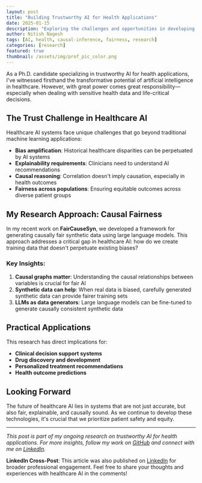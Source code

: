 ```yaml
---
layout: post
title: "Building Trustworthy AI for Health Applications"
date: 2025-01-15
description: "Exploring the challenges and opportunities in developing fair, explainable AI systems for healthcare, with insights from my research on causal inference and bias mitigation."
author: Nitish Nagesh
tags: [AI, health, causal-inference, fairness, research]
categories: [research]
featured: true
thumbnail: /assets/img/prof_pic_color.png
---
```


As a Ph.D. candidate specializing in trustworthy AI for health applications, I've witnessed firsthand the transformative potential of artificial intelligence in healthcare. However, with great power comes great responsibility—especially when dealing with sensitive health data and life-critical decisions.

## The Trust Challenge in Healthcare AI

Healthcare AI systems face unique challenges that go beyond traditional machine learning applications:

- **Bias amplification**: Historical healthcare disparities can be perpetuated by AI systems
- **Explainability requirements**: Clinicians need to understand AI recommendations
- **Causal reasoning**: Correlation doesn't imply causation, especially in health outcomes
- **Fairness across populations**: Ensuring equitable outcomes across diverse patient groups

## My Research Approach: Causal Fairness

In my recent work on **FairCauseSyn**, we developed a framework for generating causally fair synthetic data using large language models. This approach addresses a critical gap in healthcare AI: how do we create training data that doesn't perpetuate existing biases?

### Key Insights:

1. **Causal graphs matter**: Understanding the causal relationships between variables is crucial for fair AI
2. **Synthetic data can help**: When real data is biased, carefully generated synthetic data can provide fairer training sets
3. **LLMs as data generators**: Large language models can be fine-tuned to generate causally consistent synthetic data

## Practical Applications

This research has direct implications for:

- **Clinical decision support systems**
- **Drug discovery and development**
- **Personalized treatment recommendations**
- **Health outcome predictions**

## Looking Forward

The future of healthcare AI lies in systems that are not just accurate, but also fair, explainable, and causally sound. As we continue to develop these technologies, it's crucial that we prioritize patient safety and equity.

---

*This post is part of my ongoing research on trustworthy AI for health applications. For more insights, follow my work on [GitHub](https://github.com/nitish-nagesh) and connect with me on [LinkedIn](https://www.linkedin.com/in/nitish-nagesh/).*

**LinkedIn Cross-Post**: This article was also published on [LinkedIn](https://www.linkedin.com/in/nitish-nagesh/) for broader professional engagement. Feel free to share your thoughts and experiences with healthcare AI in the comments!
